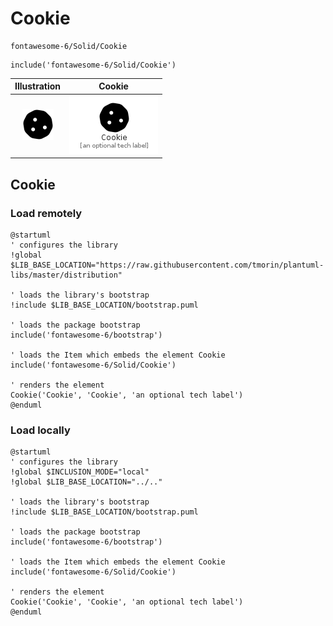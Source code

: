 # Cookie


```text
fontawesome-6/Solid/Cookie
```

```text
include('fontawesome-6/Solid/Cookie')
```



| Illustration | Cookie |
| :---: | :---: |
| ![illustration for Illustration](../../fontawesome-6/Solid/Cookie.png) | ![illustration for Cookie](../../fontawesome-6/Solid/Cookie.Local.png) |




## Cookie

### Load remotely
```plantuml
@startuml
' configures the library
!global $LIB_BASE_LOCATION="https://raw.githubusercontent.com/tmorin/plantuml-libs/master/distribution"

' loads the library's bootstrap
!include $LIB_BASE_LOCATION/bootstrap.puml

' loads the package bootstrap
include('fontawesome-6/bootstrap')

' loads the Item which embeds the element Cookie
include('fontawesome-6/Solid/Cookie')

' renders the element
Cookie('Cookie', 'Cookie', 'an optional tech label')
@enduml
```

### Load locally
```plantuml
@startuml
' configures the library
!global $INCLUSION_MODE="local"
!global $LIB_BASE_LOCATION="../.."

' loads the library's bootstrap
!include $LIB_BASE_LOCATION/bootstrap.puml

' loads the package bootstrap
include('fontawesome-6/bootstrap')

' loads the Item which embeds the element Cookie
include('fontawesome-6/Solid/Cookie')

' renders the element
Cookie('Cookie', 'Cookie', 'an optional tech label')
@enduml
```

